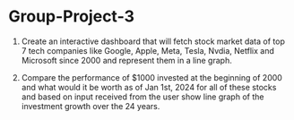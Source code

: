 # Group-Project-3

1. Create an interactive dashboard that will fetch stock market data of top 7 tech companies like Google, Apple, Meta, Tesla, Nvdia, Netflix and Microsoft since 2000 and represent them in a line graph.

2. Compare the performance of $1000 invested at the beginning of 2000 and what would it be worth as of Jan 1st, 2024 for all of these stocks and based on input received from the user show line graph of the investment growth over the 24 years.
